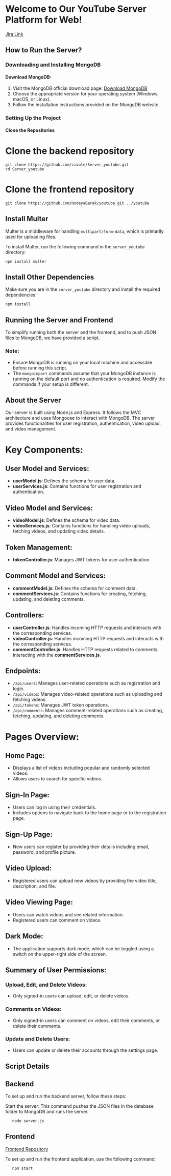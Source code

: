 # Welcome to Our YouTube Server Platform for Web!
[Jira Link](https://hodaya272727.atlassian.net/jira/software/projects/SCRUM/boards/1/timeline)

## How to Run the Server?

### Downloading and Installing MongoDB
#### Download MongoDB:

1. Visit the MongoDB official download page: [Download MongoDB](https://www.mongodb.com/try/download/community)
2. Choose the appropriate version for your operating system (Windows, macOS, or Linux).
3. Follow the installation instructions provided on the MongoDB website.

### Setting Up the Project

#### Clone the Repositories

# Clone the backend repository
```
git clone https://github.com/zivole/Server_youtube.git
cd Server_youtube
```
# Clone the frontend repository
```
git clone https://github.com/HodayaBarak/youtube.git ../youtube
```

## Install Multer

Multer is a middleware for handling `multipart/form-data`, which is primarily used for uploading files.

To install Multer, run the following command in the `server_youtube` directory:
```
npm install multer
```
## Install Other Dependencies

Make sure you are in the `server_youtube` directory and install the required dependencies:
```
npm install
```

## Running the Server and Frontend

To simplify running both the server and the frontend, and to push JSON files to MongoDB, we have provided a script.


### Note:
- Ensure MongoDB is running on your local machine and accessible before running this script.
- The `mongoimport` commands assume that your MongoDB instance is running on the default port and no authentication is required. Modify the commands if your setup is different.

## About the Server

Our server is built using Node.js and Express. It follows the MVC architecture and uses Mongoose to interact with MongoDB. The server provides functionalities for user registration, authentication, video upload, and video management.

# Key Components:

## User Model and Services:
- **userModel.js**: Defines the schema for user data.
- **userServices.js**: Contains functions for user registration and authentication.

## Video Model and Services:
- **videoModel.js**: Defines the schema for video data.
- **videoServices.js**: Contains functions for handling video uploads, fetching videos, and updating video details.

## Token Management:
- **tokenController.js**: Manages JWT tokens for user authentication.

## Comment Model and Services:
- **commentModel.js**: Defines the schema for comment data.
- **commentServices.js**: Contains functions for creating, fetching, updating, and deleting comments.

## Controllers:
- **userController.js**: Handles incoming HTTP requests and interacts with the corresponding services.
- **videoController.js**: Handles incoming HTTP requests and interacts with the corresponding services.
- **commentController.js**: Handles HTTP requests related to comments, interacting with the **commentServices.js**.

## Endpoints:
- `/api/users`: Manages user-related operations such as registration and login.
- `/api/videos`: Manages video-related operations such as uploading and fetching videos.
- `/api/tokens`: Manages JWT token operations.
- `/api/comments`: Manages comment-related operations such as creating, fetching, updating, and deleting comments.

# Pages Overview:

## Home Page:
- Displays a list of videos including popular and randomly selected videos.
- Allows users to search for specific videos.

## Sign-In Page:
- Users can log in using their credentials.
- Includes options to navigate back to the home page or to the registration page.

## Sign-Up Page:
- New users can register by providing their details including email, password, and profile picture.

## Video Upload:
- Registered users can upload new videos by providing the video title, description, and file.

## Video Viewing Page:
- Users can watch videos and see related information.
- Registered users can comment on videos.

## Dark Mode:
- The application supports dark mode, which can be toggled using a switch on the upper-right side of the screen.

## Summary of User Permissions:

### Upload, Edit, and Delete Videos:
- Only signed-in users can upload, edit, or delete videos.

### Comments on Videos:
- Only signed-in users can comment on videos, edit their comments, or delete their comments.

### Update and Delete Users:
- Users can update or delete their accounts through the settings page.



## Script Details

## Backend
To set up and run the backend server, follow these steps:

Start the server: This command pushes the JSON files in the database folder to MongoDB and runs the server.

```
   node server.js
```
## Frontend
[Frontend Repository](https://github.com/HodayaBarak/youtube.git)

To set up and run the frontend application, use the following command:
```
   npm start
```
